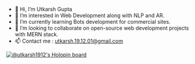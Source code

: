 - 👋 Hi, I’m Utkarsh Gupta
- 👀 I’m interested in Web Development along with NLP and AR.
- 🌱 I’m currently learning Bots development for commercial sites.
- 💞️ I’m looking to collaborate on open-source web development projects with MERN stack.
- 📫 Contact me : utkarsh.19.12.01@gmail.com

[![@utkarsh1912's Holopin board](https://holopin.me/utkarsh1912)](https://holopin.io/@utkarsh1912)
<!---
utkarsh-1912/utkarsh-1912 is a ✨ special ✨ repository because its `README.md` (this file) appears on your GitHub profile.
You can click the Preview link to take a look at your changes.
--->
